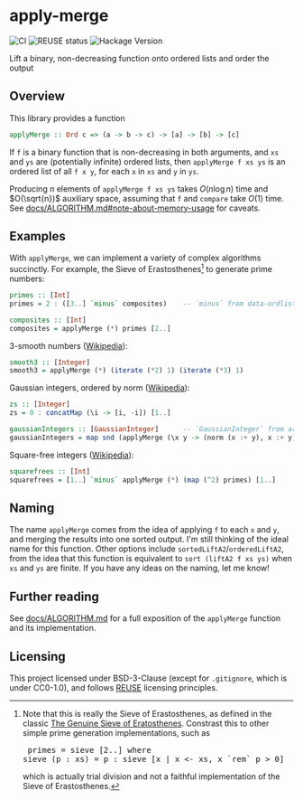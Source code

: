 <!--
SPDX-FileCopyrightText: Copyright Preetham Gujjula
SPDX-License-Identifier: BSD-3-Clause
-->

# apply-merge

![CI](https://github.com/pgujjula/apply-merge/actions/workflows/ci.yml/badge.svg?branch=main)
![REUSE status](https://api.reuse.software/badge/github.com/pgujjula/apply-merge)
![Hackage Version](https://img.shields.io/hackage/v/apply-merge?style=flat&color=blue)

Lift a binary, non-decreasing function onto ordered lists and order the output

## Overview

This library provides a function

```haskell
applyMerge :: Ord c => (a -> b -> c) -> [a] -> [b] -> [c]
```

If `f` is a binary function that is non-decreasing in both arguments, and `xs`
and `ys` are (potentially infinite) ordered lists, then `applyMerge f xs ys` is
an ordered list of all `f x y`, for each `x` in `xs` and `y` in `ys`.

Producing $n$ elements of `applyMerge f xs ys` takes $O(n \log n)$ time and
$O(\sqrt{n})$ auxiliary space, assuming that `f` and `compare` take $O(1)$ time.
See
[docs/ALGORITHM.md#note-about-memory-usage](docs/ALGORITHM.md#note-about-memory-usage)
for caveats.

## Examples

With `applyMerge`, we can implement a variety of complex algorithms succinctly.
For example, the Sieve of Erastosthenes[^1] to generate prime numbers:

```haskell
primes :: [Int]
primes = 2 : ([3..] `minus` composites)    -- `minus` from data-ordlist

composites :: [Int]
composites = applyMerge (*) primes [2..]
```

3-smooth numbers ([Wikipedia](https://en.wikipedia.org/wiki/Smooth_number)):

```haskell
smooth3 :: [Integer]
smooth3 = applyMerge (*) (iterate (*2) 1) (iterate (*3) 1)
```

Gaussian integers, ordered by norm ([Wikipedia](https://en.wikipedia.org/wiki/Gaussian_integer)):

```haskell
zs :: [Integer]
zs = 0 : concatMap (\i -> [i, -i]) [1..]

gaussianIntegers :: [GaussianInteger]      -- `GaussianInteger` from arithmoi
gaussianIntegers = map snd (applyMerge (\x y -> (norm (x :+ y), x :+ y)) zs zs)
```

Square-free integers ([Wikipedia](https://en.wikipedia.org/wiki/Square-free_integer)):

```haskell
squarefrees :: [Int]
squarefrees = [1..] `minus` applyMerge (*) (map (^2) primes) [1..]
```

## Naming

The name `applyMerge` comes from the idea of applying `f` to each `x` and `y`,
and merging the results into one sorted output. I'm still thinking of the ideal
name for this function. Other options include `sortedLiftA2`/`orderedLiftA2`,
from the idea that this function is equivalent to `sort (liftA2 f xs ys)` when
`xs` and `ys` are finite. If you have any ideas on the naming, let me know!

## Further reading

See [docs/ALGORITHM.md](docs/ALGORITHM.md) for a full exposition of the
`applyMerge` function and its implementation.

## Licensing

This project licensed under BSD-3-Clause (except for `.gitignore`, which is
under CC0-1.0), and follows [REUSE](https://reuse.software) licensing
principles.

[^1]: Note that this is really the Sieve of Erastosthenes, as defined in the classic [The Genuine Sieve of Eratosthenes](https://www.cs.hmc.edu/~oneill/papers/Sieve-JFP.pdf). Constrast this to other simple prime generation implementations, such as <pre> primes = sieve [2..] where sieve (p : xs) = p : sieve [x | x <- xs, x \`rem\` p > 0]</pre> which is actually trial division and not a faithful implementation of the Sieve of Erastosthenes.
